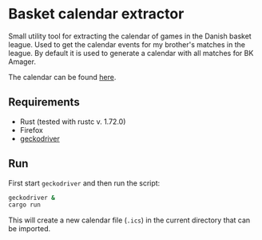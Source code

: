 # Basket calendar extractor

Small utility tool for extracting the calendar of games in the Danish basket league.
Used to get the calendar events for my brother's matches in the league.
By default it is used to generate a calendar with all matches for BK Amager.

The calendar can be found [here](https://oliverflecke.me/basket.ics).

## Requirements

- Rust (tested with rustc v. 1.72.0)
- Firefox
- [geckodriver](https://github.com/mozilla/geckodriver)


## Run

First start `geckodriver` and then run the script:

```sh
geckodriver &
cargo run
```

This will create a new calendar file (`.ics`) in the current directory that can be imported.
